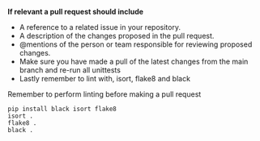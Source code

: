**If relevant a pull request should include**

* A reference to a related issue in your repository.
* A description of the changes proposed in the pull request.
* @mentions of the person or team responsible for reviewing proposed changes.
* Make sure you have made a pull of the latest changes from the main branch and re-run all unittests
* Lastly remember to lint with, isort, flake8 and black 

Remember to perform linting before making a pull request

````
pip install black isort flake8
isort .
flake8 .
black .
````
